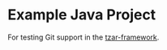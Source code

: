 # Example Java Project

For testing Git support in the [tzar-framework](https://github.com/river-jade/tzar-framework).
